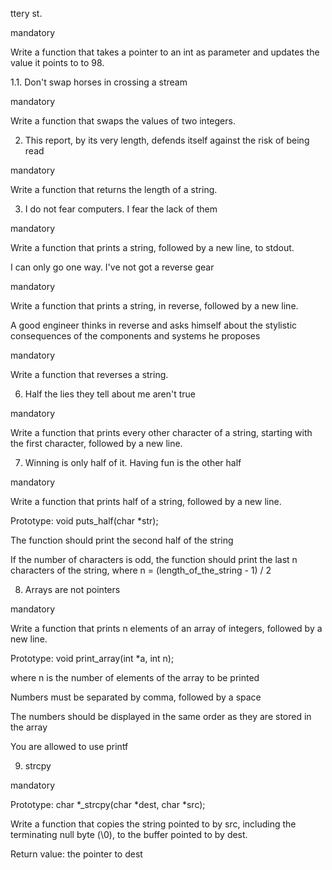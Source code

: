 ttery st.

mandatory

Write a function that takes a pointer to an int as parameter and updates the value it points to to 98.



1.1. Don't swap horses in crossing a stream

mandatory

Write a function that swaps the values of two integers.



2. This report, by its very length, defends itself against the risk of being read

mandatory

Write a function that returns the length of a string.



3. I do not fear computers. I fear the lack of them

mandatory

Write a function that prints a string, followed by a new line, to stdout.



 I can only go one way. I've not got a reverse gear

mandatory

Write a function that prints a string, in reverse, followed by a new line.



A good engineer thinks in reverse and asks himself about the stylistic consequences of the components and systems he proposes

mandatory

Write a function that reverses a string.



6. Half the lies they tell about me aren't true

mandatory

Write a function that prints every other character of a string, starting with the first character, followed by a new line.



7. Winning is only half of it. Having fun is the other half

mandatory

Write a function that prints half of a string, followed by a new line.



Prototype: void puts_half(char *str);

The function should print the second half of the string

If the number of characters is odd, the function should print the last n characters of the string, where n = (length_of_the_string - 1) / 2



8. Arrays are not pointers

mandatory

Write a function that prints n elements of an array of integers, followed by a new line.



Prototype: void print_array(int *a, int n);

where n is the number of elements of the array to be printed

Numbers must be separated by comma, followed by a space

The numbers should be displayed in the same order as they are stored in the array

You are allowed to use printf



9. strcpy

mandatory

Prototype: char *_strcpy(char *dest, char *src);

Write a function that copies the string pointed to by src, including the terminating null byte (\0), to the buffer pointed to by dest.



Return value: the pointer to dest
